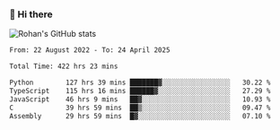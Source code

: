 ### 👋 Hi there 

<!--
**rohznmdev/rohznmdev** is a ✨ _special_ ✨ repository because its `README.md` (this file) appears on your GitHub profile.

Here are some ideas to get you started:

- 🔭 I’m currently working on ...
- 🌱 I’m currently learning Ruby and Ruby on Rails
- 👯 I’m looking to collaborate on ...
- 🤔 I’m looking for help with ...
- 💬 Ask me about ...
- 📫 How to reach me: ...
- 😄 Pronouns: ...
- ⚡ Fun fact: ...
-->
![Rohan's GitHub stats](https://github-readme-stats.vercel.app/api?username=rohznmdev&theme=dark&show_icons=true)

<!--START_SECTION:waka-->

```txt
From: 22 August 2022 - To: 24 April 2025

Total Time: 422 hrs 23 mins

Python        127 hrs 39 mins ███████▓░░░░░░░░░░░░░░░░░   30.22 %
TypeScript    115 hrs 16 mins ██████▓░░░░░░░░░░░░░░░░░░   27.29 %
JavaScript    46 hrs 9 mins   ██▓░░░░░░░░░░░░░░░░░░░░░░   10.93 %
C             39 hrs 59 mins  ██▒░░░░░░░░░░░░░░░░░░░░░░   09.47 %
Assembly      29 hrs 59 mins  █▓░░░░░░░░░░░░░░░░░░░░░░░   07.10 %
```

<!--END_SECTION:waka-->
